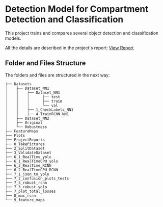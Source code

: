 # Detection Model for Compartment Detection and Classification
This project trains and compares several object detection and classification models.

All the details are described in the project's report:
[View Report](Project_Report/Object_Detection_Report.pdf)

## Folder and Files Structure
The folders and files are structured in the next way:  

```
├── Datasets
│    ├── Dataset_NN1
│    │    ├── Dataset_NN1
│    │    │      ├── test
│    │    │      ├── train
│    │    │      └── val
│    │    ├── 1_CheckLabels_NN1
│    │    ├── 4_TrainRCNN_NN1
│    ├── Dataset_NN2
│    ├── Original
│    └── Robustness
├── FeatureMaps
├── Plots
├── ProjectReports
├── 0_TakePictures
├── 2_SplitDataset
├── 3_ValidateDataset
├── 6_1_RealTime_yolo
├── 6_1_RealTimeCPU_yolo
├── 6_2_RealTime_RCNN
├── 6_2_RealTimeCPU_RCNN
├── 7_1_json_to_yolo
├── 7_2_confusion_plots_tests
├── 7_3_robust_rcnn
├── 7_3_robust_yolo
├── 7_plot_total_losses
├── 8_mac_rcnn
└── 9_feature_maps
```
